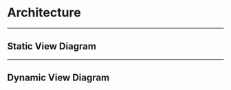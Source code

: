 # Architecture
_____________

## Static View Diagram

_____________________

## Dynamic View Diagram
